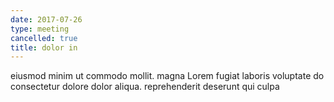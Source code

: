 ```yaml
---
date: 2017-07-26
type: meeting
cancelled: true
title: dolor in
---
```

eiusmod minim ut commodo mollit. magna Lorem fugiat laboris voluptate do consectetur dolore dolor aliqua. reprehenderit deserunt qui culpa